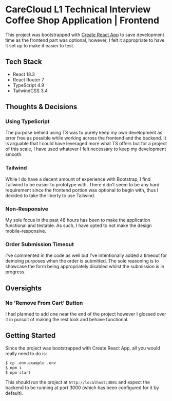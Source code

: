# CareCloud L1 Technical Interview Coffee Shop Application | Frontend

This project was bootstrapped with [Create React App](https://github.com/facebook/create-react-app) to save
development time as the frontend part was optional, however, I felt it appropriate to have it set up to make
it easier to test.

## Tech Stack
- React 18.3
- React Router 7
- TypeScript 4.9
- TailwindCSS 3.4

## Thoughts &amp; Decisions

### Using TypeScript

The purpose behind using TS was to purely keep my own development as error free as possible while working across
the frontend and the backend. It is arguable that I could have leveraged more what TS offers but for a project of 
this scale, I have used whatever I felt necessary to keep my development smooth.

### Tailwind

While I do have a decent amount of experience with Bootstrap, I find Tailwind to be easier to prototype with.
There didn't seem to be any hard requirement since the frontend portion was optional to begin with, thus I
decided to take the liberty to use Tailwind.

### Non-Responsive

My sole focus in the past 48 hours has been to make the application functional and testable. As such, I have opted
to not make the design mobile-responsive.

### Order Submission Timeout

I've commented in the code as well but I've intentionally added a timeout for demoing purposes when the order is submitted.
The sole reasoning is to showcase the form being appropriately disabled whilst the submission is in progress.

## Oversights

### No 'Remove From Cart' Button

I had planned to add one near the end of the project however I glossed over it in pursuit of making the rest look
and behave functional.


## Getting Started

Since the project was bootstrapped with Create React App, all you would really need to do is:

```sh
$ cp .env.example .env
$ npm i
$ npm start
```

This should run the project at `http://localhost:3001` and expect the backend to be running at port 3000 (which has been
configured for it by default).

